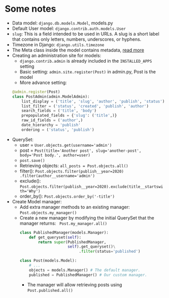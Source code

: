# Some notes

- Data model: `django.db.models.Model`, models.py
- Default User model:  `django.contrib.auth.models.User`
- `slug`: This is a field intended to be used in URLs. A slug is a short label
   that contains only letters, numbers, underscores, or hyphens. 
- Timezone in Django: `django.utils.timezone`
- The Meta class inside the model contains metadata, [read more](https://stackoverflow.com/questions/10344197/how-does-djangos-nested-meta-class-work#:~:text=Meta%20inner%20class%20in%20Django,versions%20of%20the%20name%20etc.)
- Creating an administration site for models:
    - `django.contrib.admin` is already included in the `INSTALLED_APPS`
        setting
    - Basic setting: `admin.site.register(Post)` in admin.py, Post is the model
    - More advance setting:
    ```Python
    @admin.register(Post)
    class PostAdmin(admin.ModelAdmin):
        list_display = ('title', 'slug', 'author', 'publish', 'status')
        list_filter = ('status', 'created', 'publish', 'author')
        search_fields = ('title', 'body')
        prepopulated_fields = {'slug': ('title',)}
        raw_id_fields = ('author',)
        date_hierarchy = 'publish'
        ordering = ('status', 'publish')
    ```
- QuerySet: 
    - user = `User.objects.get(username='admin')`
    - post = `Post(title='Another post', slug='another-post', body='Post
      body.', author=user)`
    - `post.save()`
    - Retrieving objects: `all_posts = Post.objects.all()`
    - filter(): `Post.objects.filter(publish__year=2020) .filter(author__username='admin')`
    - exclude(): `Post.objects.filter(publish__year=2020).exclude(title__startswith='Why')`
    - order_by(): `Post.objects.order_by('-title')`
- Create Model manager:
  - Add extra manager methods to an existing manager: `Post.objects.my_manager()`
  - Create a new manager by modifying the initial QuerySet that the manager returns: ` Post.my_manager.all()`
    ```Python
    class PublishedManager(models.Manager):
        def get_queryset(self):
            return super(PublishedManager,
                         self).get_queryset()\
                              .filter(status='published')
  
    class Post(models.Model):
        # ...
        objects = models.Manager() # The default manager.
        published = PublishedManager() # Our custom manager.  
    ```
    - The manager will allow retrieving posts using `Post.published.all()`
